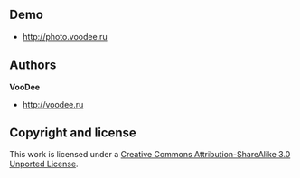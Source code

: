 Demo
----

+ http://photo.voodee.ru

Authors
-------

**VooDee**

+ http://voodee.ru

Copyright and license
---------------------

This work is licensed under a <a href="http://creativecommons.org/licenses/by-sa/3.0/">Creative Commons Attribution-ShareAlike 3.0 Unported License</a>. 